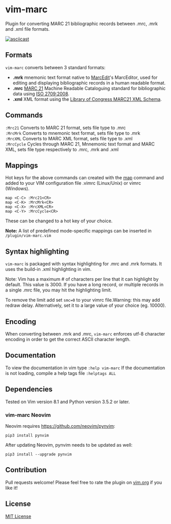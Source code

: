 # vim-marc
Plugin for converting MARC 21 bibliographic records between .mrc, .mrk and .xml file formats.

[![asciicast](https://asciinema.org/a/WGLMwpUtLvsx1jfQlbFGS2hgz.svg)](https://asciinema.org/a/WGLMwpUtLvsx1jfQlbFGS2hgz?autoplay=1&loop=1&speed=2)

## Formats
`vim-marc` converts between 3 standard formats:
- **.mrk** mnemonic text format native to [MarcEdit](https://marcedit.reeset.net/)'s MarcEditor, used for editing and displaying bibliographic records in a human readable format.
- **.mrc** [MARC 21](https://www.loc.gov/marc/bibliographic/) Machine Readable Cataloguing standard for bibliographic data using [ISO 2709:2008](https://www.iso.org/standard/41319.html).
- **.xml** XML format using the [Library of Congress MARC21 XML Schema](http://www.loc.gov/standards/marcxml/).

## Commands
`:Mrc21`        Converts to MARC 21 format, sets file type to .mrc  
`:MrcMrk`       Converts to mnemonic text format, sets file type to .mrk  
`:MrcXML`       Converts to MARC XML format, sets file type to .xml  
`:MrcCycle`     Cycles through MARC 21, Mnnemonic text format and MARC XML, sets file type respectively to .mrc, .mrk and .xml  

## Mappings
Hot keys for the above commands can created with the [map](http://vimdoc.sourceforge.net/htmldoc/map.html) command and added to your VIM configuration file .vimrc (Linux/Unix) or vimrc (Windows).

```
map <C-C> :Mrc21<CR>
map <C-K> :MrcMrk<CR>
map <C-X> :MrcXML<CR>
map <C-Y> :MrcCycle<CR>
```
These can be changed to a hot key of your choice.

**Note:** A list of predefined mode-specific mappings can be inserted in
`/plugin/vim-marc.vim`

## Syntax highlighting
`vim-marc` is packaged with syntax highlighting for .mrc and .mrk formats.
It uses the build-in .xml highlighting in vim.

Note: Vim has a maximum # of characters per line that it can highlight by default. This value is 3000. If you have a long record, or multiple records in a single .mrc file, you may hit the highlighting limit.

To remove the limit add set `smc=0` to your vimrc file.Warning: this may add redraw delay. Alternatively, set it to a large value of your choice (eg. 10000).

## Encoding
When converting between .mrk and .mrc, `vim-marc` enforces utf-8 character encoding in order to get the correct ASCII character length.

## Documentation
To view the documentation in vim type `:help vim-marc`
If the documentation is not loading, compile a help tags file `:helptags ALL`

## Dependencies
Tested on Vim version 8.1 and Python version 3.5.2 or later.

### vim-marc Neovim

Neovim requires https://github.com/neovim/pynvim:

```
pip3 install pynvim
```

After updating Neovim, pynvim needs to be updated as well:

```
pip3 install --upgrade pynvim
```

## Contribution
Pull requests welcome!
Please feel free to rate the plugin on [vim.org](https://www.vim.org/scripts/script.php?script_id=5809) if you like it!

## License
[MIT License](https://opensource.org/licenses/MIT)
